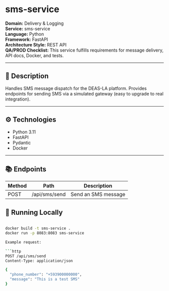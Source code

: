 # sms-service

**Domain:** Delivery & Logging  
**Service:** sms-service  
**Language:** Python  
**Framework:** FastAPI  
**Architecture Style:** REST API  
**QA/PROD Checklist:** This service fulfills requirements for message delivery, API docs, Docker, and tests.

---

## 📝 Description

Handles SMS message dispatch for the DEAS-LA platform. Provides endpoints for sending SMS via a simulated gateway (easy to upgrade to real integration).

---

## ⚙️ Technologies

- Python 3.11
- FastAPI
- Pydantic
- Docker

---

## 📚 Endpoints

| Method | Path          | Description         |
|--------|--------------|---------------------|
| POST   | /api/sms/send | Send an SMS message |


## 🚀 Running Locally
```bash

docker build -t sms-service .
docker run -p 8083:8083 sms-service

Example request:

```http
POST /api/sms/send
Content-Type: application/json

{
  "phone_number": "+593900000000",
  "message": "This is a test SMS"
}
